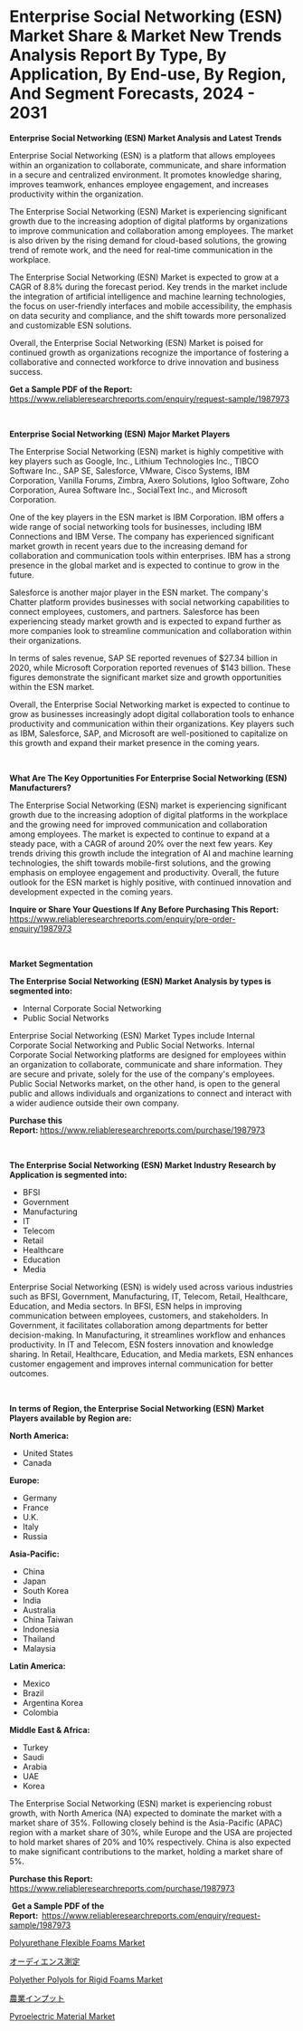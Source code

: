 <p><h1>Enterprise Social Networking (ESN) Market Share & Market New Trends Analysis Report By Type, By Application, By End-use, By Region, And Segment Forecasts, 2024 - 2031</h1></p><p><strong>Enterprise Social Networking (ESN) Market Analysis and Latest Trends</strong></p>
<p><p>Enterprise Social Networking (ESN) is a platform that allows employees within an organization to collaborate, communicate, and share information in a secure and centralized environment. It promotes knowledge sharing, improves teamwork, enhances employee engagement, and increases productivity within the organization.</p><p>The Enterprise Social Networking (ESN) Market is experiencing significant growth due to the increasing adoption of digital platforms by organizations to improve communication and collaboration among employees. The market is also driven by the rising demand for cloud-based solutions, the growing trend of remote work, and the need for real-time communication in the workplace.</p><p>The Enterprise Social Networking (ESN) Market is expected to grow at a CAGR of 8.8% during the forecast period. Key trends in the market include the integration of artificial intelligence and machine learning technologies, the focus on user-friendly interfaces and mobile accessibility, the emphasis on data security and compliance, and the shift towards more personalized and customizable ESN solutions.</p><p>Overall, the Enterprise Social Networking (ESN) Market is poised for continued growth as organizations recognize the importance of fostering a collaborative and connected workforce to drive innovation and business success.</p></p>
<p><strong>Get a Sample PDF of the Report:&nbsp;</strong> <a href="https://www.reliableresearchreports.com/enquiry/request-sample/1987973">https://www.reliableresearchreports.com/enquiry/request-sample/1987973</a></p>
<p>&nbsp;</p>
<p><strong>Enterprise Social Networking (ESN) Major Market Players</strong></p>
<p><p>The Enterprise Social Networking (ESN) market is highly competitive with key players such as Google, Inc., Lithium Technologies Inc., TIBCO Software Inc., SAP SE, Salesforce, VMware, Cisco Systems, IBM Corporation, Vanilla Forums, Zimbra, Axero Solutions, Igloo Software, Zoho Corporation, Aurea Software Inc., SocialText Inc., and Microsoft Corporation.</p><p>One of the key players in the ESN market is IBM Corporation. IBM offers a wide range of social networking tools for businesses, including IBM Connections and IBM Verse. The company has experienced significant market growth in recent years due to the increasing demand for collaboration and communication tools within enterprises. IBM has a strong presence in the global market and is expected to continue to grow in the future.</p><p>Salesforce is another major player in the ESN market. The company's Chatter platform provides businesses with social networking capabilities to connect employees, customers, and partners. Salesforce has been experiencing steady market growth and is expected to expand further as more companies look to streamline communication and collaboration within their organizations.</p><p>In terms of sales revenue, SAP SE reported revenues of $27.34 billion in 2020, while Microsoft Corporation reported revenues of $143 billion. These figures demonstrate the significant market size and growth opportunities within the ESN market.</p><p>Overall, the Enterprise Social Networking market is expected to continue to grow as businesses increasingly adopt digital collaboration tools to enhance productivity and communication within their organizations. Key players such as IBM, Salesforce, SAP, and Microsoft are well-positioned to capitalize on this growth and expand their market presence in the coming years.</p></p>
<p>&nbsp;</p>
<p><strong>What Are The Key Opportunities For Enterprise Social Networking (ESN) Manufacturers?</strong></p>
<p><p>The Enterprise Social Networking (ESN) market is experiencing significant growth due to the increasing adoption of digital platforms in the workplace and the growing need for improved communication and collaboration among employees. The market is expected to continue to expand at a steady pace, with a CAGR of around 20% over the next few years. Key trends driving this growth include the integration of AI and machine learning technologies, the shift towards mobile-first solutions, and the growing emphasis on employee engagement and productivity. Overall, the future outlook for the ESN market is highly positive, with continued innovation and development expected in the coming years.</p></p>
<p><strong>Inquire or Share Your Questions If Any Before Purchasing This Report:</strong> <a href="https://www.reliableresearchreports.com/enquiry/pre-order-enquiry/1987973">https://www.reliableresearchreports.com/enquiry/pre-order-enquiry/1987973</a></p>
<p>&nbsp;</p>
<p><strong>Market Segmentation</strong></p>
<p><strong>The Enterprise Social Networking (ESN) Market Analysis by types is segmented into:</strong></p>
<p><ul><li>Internal Corporate Social Networking</li><li>Public Social Networks</li></ul></p>
<p><p>Enterprise Social Networking (ESN) Market Types include Internal Corporate Social Networking and Public Social Networks. Internal Corporate Social Networking platforms are designed for employees within an organization to collaborate, communicate and share information. They are secure and private, solely for the use of the company's employees. Public Social Networks market, on the other hand, is open to the general public and allows individuals and organizations to connect and interact with a wider audience outside their own company.</p></p>
<p><strong>Purchase this Report:&nbsp;</strong><a href="https://www.reliableresearchreports.com/purchase/1987973">https://www.reliableresearchreports.com/purchase/1987973</a></p>
<p>&nbsp;</p>
<p><strong>The Enterprise Social Networking (ESN) Market Industry Research by Application is segmented into:</strong></p>
<p><ul><li>BFSI</li><li>Government</li><li>Manufacturing</li><li>IT</li><li>Telecom</li><li>Retail</li><li>Healthcare</li><li>Education</li><li>Media</li></ul></p>
<p><p>Enterprise Social Networking (ESN) is widely used across various industries such as BFSI, Government, Manufacturing, IT, Telecom, Retail, Healthcare, Education, and Media sectors. In BFSI, ESN helps in improving communication between employees, customers, and stakeholders. In Government, it facilitates collaboration among departments for better decision-making. In Manufacturing, it streamlines workflow and enhances productivity. In IT and Telecom, ESN fosters innovation and knowledge sharing. In Retail, Healthcare, Education, and Media markets, ESN enhances customer engagement and improves internal communication for better outcomes.</p></p>
<p>&nbsp;</p>
<p><strong>In terms of Region, the Enterprise Social Networking (ESN) Market Players available by Region are:</strong></p>
<p>
    <p> <strong> North America: </strong>
        <ul>
            <li>United States</li>
            <li>Canada</li>
        </ul>
        </p> 
    <p> <strong> Europe: </strong>
        <ul>
            <li>Germany</li>
            <li>France</li>
            <li>U.K.</li>
            <li>Italy</li>
            <li>Russia</li>
        </ul>
        </p> 
    <p> <strong> Asia-Pacific: </strong>
        <ul>
            <li>China</li>
            <li>Japan</li>
            <li>South Korea</li>
            <li>India</li>
            <li>Australia</li>
            <li>China Taiwan</li>
            <li>Indonesia</li>
            <li>Thailand</li>
            <li>Malaysia</li>
        </ul>
        </p> 
    <p> <strong> Latin America: </strong>
        <ul>
            <li>Mexico</li>
            <li>Brazil</li>
            <li>Argentina Korea</li>
            <li>Colombia</li>
        </ul>
        </p> 
    <p> <strong> Middle East & Africa: </strong>
        <ul>
            <li>Turkey</li>
            <li>Saudi</li>
            <li>Arabia</li>
            <li>UAE</li>
            <li>Korea</li>
        </ul>
    </p>
    </p>
<p><p>The Enterprise Social Networking (ESN) market is experiencing robust growth, with North America (NA) expected to dominate the market with a market share of 35%. Following closely behind is the Asia-Pacific (APAC) region with a market share of 30%, while Europe and the USA are projected to hold market shares of 20% and 10% respectively. China is also expected to make significant contributions to the market, holding a market share of 5%.</p></p>
<p><strong>Purchase this Report: </strong><a href="https://www.reliableresearchreports.com/purchase/1987973">https://www.reliableresearchreports.com/purchase/1987973</a></p>
<p>&nbsp;<strong>Get a Sample PDF of the Report:&nbsp;&nbsp;</strong><a href="https://www.reliableresearchreports.com/enquiry/request-sample/1987973">https://www.reliableresearchreports.com/enquiry/request-sample/1987973</a></p>
<p><strong></strong></p>
<p><p><a href="https://gratis-rainforest-2ca.notion.site/Polyurethane-Flexible-Foams-Market-Size-Reflecting-a-Forecast-Till-2031-Market-By-Type-By-Applicat-b0af2c9ce32040abb8084d6c8bdc1ff6">Polyurethane Flexible Foams Market</a></p><p><a href="https://medium.com/@dashawnmoen/%E3%82%AA%E3%83%BC%E3%83%87%E3%82%A3%E3%82%A8%E3%83%B3%E3%82%B9%E6%B8%AC%E5%AE%9A%E5%B8%82%E5%A0%B4%E3%81%AE%E5%88%86%E6%9E%90-%E3%82%B0%E3%83%AD%E3%83%BC%E3%83%90%E3%83%AB%E6%A5%AD%E7%95%8C%E3%81%AE%E5%B1%95%E6%9C%9B%E3%81%A8%E4%BA%88%E6%B8%AC-2024%E5%B9%B4%E3%81%8B%E3%82%892031%E5%B9%B4%E3%81%BE%E3%81%A7-82ce3eb917dd">オーディエンス測定</a></p><p><a href="https://crocus-run-b5a.notion.site/Polyether-Polyols-for-Rigid-Foams-Market-Size-and-Growth-Market-Segmentation-Regional-and-Country--39101ae6597a43789291e65566caf246">Polyether Polyols for Rigid Foams Market</a></p><p><a href="https://medium.com/@bracarafogo/%E8%BE%B2%E6%A5%AD%E8%B3%87%E6%9D%90%E5%B8%82%E5%A0%B4%E8%A6%8F%E6%A8%A1-%E5%B9%B4%E9%96%93%E6%88%90%E9%95%B7%E7%8E%87-%E3%83%88%E3%83%AC%E3%83%B3%E3%83%892024%E5%B9%B4%E3%81%8B%E3%82%892030%E5%B9%B4%E3%81%BE%E3%81%A7-12a76c76c9bf">農業インプット</a></p><p><a href="https://view.publitas.com/reportprime-1/global-pyroelectric-material-market-by-types-applications-and-major-players-with-regional-growth-rate-analysis-and-development-situation-from-2024-to-2031/">Pyroelectric Material Market</a></p></p>